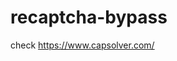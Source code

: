 # recaptcha-bypass
check https://www.capsolver.com/ 



















                                                                                                                                                                                               